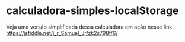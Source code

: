 # calculadora-simples-localStorage

Veja uma versão simplificada dessa calculadora em ação nesse link
https://jsfiddle.net/j_r_Samuel_Jr/zk2s798f/6/
